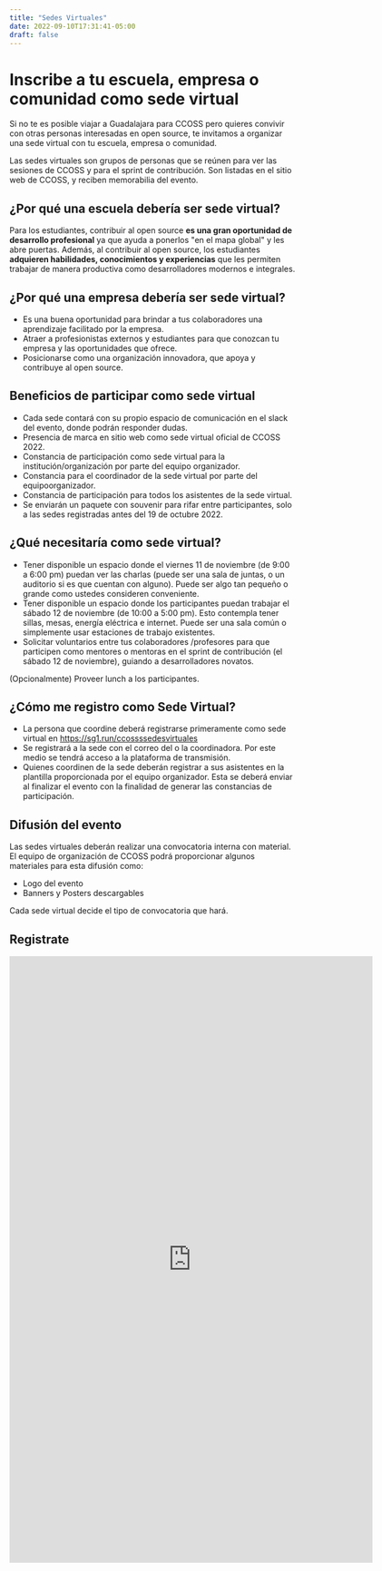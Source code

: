 ```yaml
---
title: "Sedes Virtuales"
date: 2022-09-10T17:31:41-05:00
draft: false
---
```



# Inscribe a tu escuela, empresa o comunidad como sede virtual

Si no te es posible viajar a Guadalajara para CCOSS pero quieres convivir con otras personas interesadas en open source, te invitamos a organizar una sede virtual con tu escuela, empresa o comunidad.

Las sedes virtuales son grupos de personas que se reúnen para ver las sesiones de CCOSS y para el sprint de contribución. Son listadas en el sitio web de CCOSS, y reciben memorabilia del evento.



## ¿Por qué una escuela debería ser sede virtual?

Para los estudiantes, contribuir al open source **es una gran oportunidad de desarrollo profesional** ya que ayuda a ponerlos "en el mapa global" y les abre puertas. Además, al contribuir al open source, los estudiantes **adquieren habilidades, conocimientos y experiencias** que les permiten trabajar de manera productiva como desarrolladores modernos e integrales.


## ¿Por qué una empresa debería ser sede virtual?

* Es una buena oportunidad para brindar a tus colaboradores una aprendizaje facilitado por la empresa.
* Atraer a profesionistas externos y estudiantes para que conozcan tu empresa y las oportunidades que ofrece.
* Posicionarse como una organización innovadora, que apoya y contribuye al open source.

## Beneficios de participar como sede virtual
* Cada sede contará con su propio espacio de comunicación en el slack del evento, donde podrán responder dudas.
* Presencia de marca en sitio web como sede virtual oficial de CCOSS 2022.
* Constancia de participación como sede virtual para la institución/organización por parte del equipo organizador.
* Constancia para el coordinador de la sede virtual por parte del equipoorganizador.
* Constancia de participación para todos los asistentes de la sede virtual.
* Se enviarán un paquete con souvenir para rifar entre participantes, solo a las sedes registradas antes del 19 de octubre 2022.


## ¿Qué necesitaría como sede virtual?

* Tener disponible un espacio donde el viernes 11 de noviembre (de 9:00 a 6:00 pm)  puedan ver las charlas (puede ser una sala de juntas, o un auditorio si es que cuentan con alguno). Puede ser algo tan pequeño o grande como ustedes consideren conveniente.
* Tener disponible un espacio donde los participantes puedan trabajar el sábado 12 de noviembre (de 10:00 a 5:00 pm). Esto contempla tener sillas, mesas, energía eléctrica e internet. Puede ser una sala común o simplemente usar estaciones de trabajo existentes.
* Solicitar voluntarios entre tus colaboradores /profesores para que participen como mentores o mentoras en el sprint de contribución (el sábado 12 de noviembre), guiando a desarrolladores novatos.

(Opcionalmente) Proveer lunch a los participantes.


## ¿Cómo me registro como Sede Virtual?

* La persona que coordine deberá registrarse primeramente como sede virtual en https://sg1.run/ccossssedesvirtuales
* Se registrará a la sede con el correo del o la coordinadora. Por este medio se tendrá acceso a la plataforma de transmisión.
* Quienes coordinen de la sede deberán registrar a sus asistentes en la plantilla proporcionada por el equipo organizador. Esta se deberá enviar al finalizar el evento con la finalidad de generar las constancias de participación.


## Difusión del evento 

Las sedes virtuales deberán realizar una convocatoria interna con material.
El equipo de organización de CCOSS podrá proporcionar algunos materiales para esta difusión como:
* Logo del evento 
* Banners y Posters descargables

Cada sede virtual decide el tipo de convocatoria que hará.


## Registrate

<iframe src="https://docs.google.com/forms/d/e/1FAIpQLSe9VBarqOvmQX9aYiXE1yXDmIH2eka5i6UMEJsukQNRWXqLDQ/viewform?embedded=true" width="640" height="1070" frameborder="0" marginheight="0" marginwidth="0">Cargando…</iframe>
